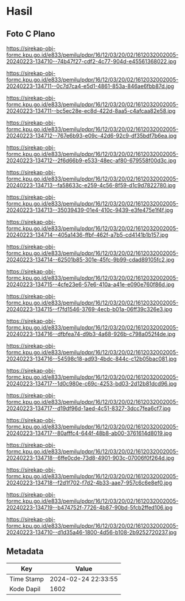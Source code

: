 # Hasil

## Foto C Plano

https://sirekap-obj-formc.kpu.go.id/e833/pemilu/pdpr/16/12/03/20/02/1612032002005-20240223-134710--74b47f27-cdf2-4c77-904d-e45561368022.jpg

https://sirekap-obj-formc.kpu.go.id/e833/pemilu/pdpr/16/12/03/20/02/1612032002005-20240223-134711--0c7d7ca4-e5d1-4861-853a-846ae6fbb87d.jpg

https://sirekap-obj-formc.kpu.go.id/e833/pemilu/pdpr/16/12/03/20/02/1612032002005-20240223-134711--bc5ec28e-ec8d-422d-8aa5-c4afcaa82e58.jpg

https://sirekap-obj-formc.kpu.go.id/e833/pemilu/pdpr/16/12/03/20/02/1612032002005-20240223-134712--767e6b93-e09c-42d6-92c9-df35bdf7b6ea.jpg

https://sirekap-obj-formc.kpu.go.id/e833/pemilu/pdpr/16/12/03/20/02/1612032002005-20240223-134712--2f6d66b9-e533-48ec-af80-679558f00d3c.jpg

https://sirekap-obj-formc.kpu.go.id/e833/pemilu/pdpr/16/12/03/20/02/1612032002005-20240223-134713--fa58633c-e259-4c56-8f59-d1c9d7822780.jpg

https://sirekap-obj-formc.kpu.go.id/e833/pemilu/pdpr/16/12/03/20/02/1612032002005-20240223-134713--35039439-01e4-410c-9439-e3fe475e1f4f.jpg

https://sirekap-obj-formc.kpu.go.id/e833/pemilu/pdpr/16/12/03/20/02/1612032002005-20240223-134714--405a1436-ffbf-462f-a7b5-cd4141b1b157.jpg

https://sirekap-obj-formc.kpu.go.id/e833/pemilu/pdpr/16/12/03/20/02/1612032002005-20240223-134714--62501b85-301e-45fc-9b99-cdad89105fc2.jpg

https://sirekap-obj-formc.kpu.go.id/e833/pemilu/pdpr/16/12/03/20/02/1612032002005-20240223-134715--4cfe23e6-57e6-410a-a41e-e090e760f86d.jpg

https://sirekap-obj-formc.kpu.go.id/e833/pemilu/pdpr/16/12/03/20/02/1612032002005-20240223-134715--f7fd1546-3769-4ecb-b01a-06ff39c326e3.jpg

https://sirekap-obj-formc.kpu.go.id/e833/pemilu/pdpr/16/12/03/20/02/1612032002005-20240223-134716--dfbfea74-d9b3-4a68-926b-c798a052f4de.jpg

https://sirekap-obj-formc.kpu.go.id/e833/pemilu/pdpr/16/12/03/20/02/1612032002005-20240223-134716--54598c18-ad93-4bdc-844c-c12b05bac081.jpg

https://sirekap-obj-formc.kpu.go.id/e833/pemilu/pdpr/16/12/03/20/02/1612032002005-20240223-134717--1d0c980e-c69c-4253-bd03-2d12b81dcd96.jpg

https://sirekap-obj-formc.kpu.go.id/e833/pemilu/pdpr/16/12/03/20/02/1612032002005-20240223-134717--d19df96d-1aed-4c51-8327-3dcc7fea6cf7.jpg

https://sirekap-obj-formc.kpu.go.id/e833/pemilu/pdpr/16/12/03/20/02/1612032002005-20240223-134717--80afffc4-644f-48b8-ab00-3761614d8019.jpg

https://sirekap-obj-formc.kpu.go.id/e833/pemilu/pdpr/16/12/03/20/02/1612032002005-20240223-134718--6ffe0cde-73d8-4901-903c-07006f0f264d.jpg

https://sirekap-obj-formc.kpu.go.id/e833/pemilu/pdpr/16/12/03/20/02/1612032002005-20240223-134718--f2d1f702-f7d2-4b33-aae7-957c6c6e8ef0.jpg

https://sirekap-obj-formc.kpu.go.id/e833/pemilu/pdpr/16/12/03/20/02/1612032002005-20240223-134719--b474752f-7726-4b87-90bd-5fcb2ffed106.jpg

https://sirekap-obj-formc.kpu.go.id/e833/pemilu/pdpr/16/12/03/20/02/1612032002005-20240223-134710--d1d35a46-1800-4d56-b108-2b9252720237.jpg


## Metadata

| Key        | Value               |
| ---------- | ------------------- |
| Time Stamp | 2024-02-24 22:33:55 |
| Kode Dapil | 1602                |



